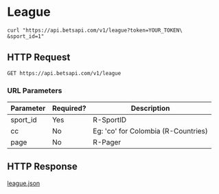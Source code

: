# League

```shell
curl "https://api.betsapi.com/v1/league?token=YOUR_TOKEN\
&sport_id=1"
```

## HTTP Request

`GET https://api.betsapi.com/v1/league`

### URL Parameters

Parameter | Required? | Description
--------- | ------- | -----------
sport_id | Yes | R-SportID
cc | No | Eg: 'co' for Colombia (R-Countries)
page | No | R-Pager

## HTTP Response

[league.json](samples/league.json)